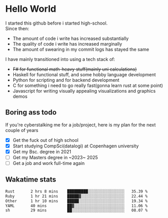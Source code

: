 # Hello World

I started this github before i started high-school.  
Since then:
- The amount of code i write has increased substantially
- The quality of code i write has increased marginally
- The amount of swearing in my commit logs has stayed the same

I have mainly transitioned into using a tech stack of:
- ~~F# for functional math-heavy stuff(mainly uni calculations)~~
- Haskell for functional stuff, and some hobby language development
- Python for scripting and for backend development
- C for something i need to go really fast(gonna learn rust at some point)
- Javascript for writing visually appealing visualizations and graphics demos

## Boring ass todo
If you're cyberstalking me for a job/project, here is my plan for the next couple of years
- [x] Get the fuck out of high school
- [x] Start studying CompSci(datalogi) at Copenhagen university
- [x] Get my Bsc. degree in 2021
- [ ] Get my Masters degree in ~2023~ 2025
- [ ] Get a job and work full-time again

## Wakatime stats
<!--START_SECTION:waka-->

```txt
Rust       2 hrs 8 mins    █████████░░░░░░░░░░░░░░░░   35.39 %
Ruby       1 hr 21 mins    █████▓░░░░░░░░░░░░░░░░░░░   22.44 %
Other      1 hr 10 mins    █████░░░░░░░░░░░░░░░░░░░░   19.34 %
YAML       40 mins         ██▓░░░░░░░░░░░░░░░░░░░░░░   11.06 %
sh         29 mins         ██░░░░░░░░░░░░░░░░░░░░░░░   08.07 %
```

<!--END_SECTION:waka-->
